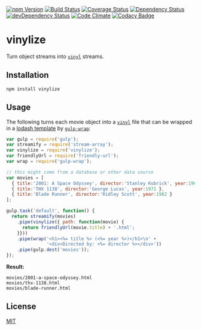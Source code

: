 [![npm Version](https://img.shields.io/npm/v/vinylize.svg)](https://www.npmjs.com/package/vinylize)
[![Build Status](https://travis-ci.org/svenschoenung/vinylize.svg?branch=master)](https://travis-ci.org/svenschoenung/vinylize)
[![Coverage Status](https://coveralls.io/repos/github/svenschoenung/vinylize/badge.svg?branch=master)](https://coveralls.io/github/svenschoenung/vinylize?branch=master)
[![Dependency Status](https://david-dm.org/svenschoenung/vinylize.svg)](https://david-dm.org/svenschoenung/vinylize)
[![devDependency Status](https://david-dm.org/svenschoenung/vinylize/dev-status.svg)](https://david-dm.org/svenschoenung/vinylize#info=devDependencies)
[![Code Climate](https://codeclimate.com/github/svenschoenung/vinylize/badges/gpa.svg)](https://codeclimate.com/github/svenschoenung/vinylize)
[![Codacy Badge](https://api.codacy.com/project/badge/grade/6e2e598556e44060a119e23deea3781b)](https://www.codacy.com/app/svenschoenung/vinylize)

# vinylize

Turn object streams into [`vinyl`](http://npmjs.com/package/vinyl) streams.

## Installation

    npm install vinylize

## Usage

The following turns each movie object into a [`vinyl`](http://npmjs.com/package/vinyl) file that can be wrapped in a [lodash template](https://lodash.com/docs#template) by [`gulp-wrap`](http://npmjs.com/package/gulp-wrap):

```js
var gulp = require('gulp');
var streamify = require('stream-array');
var vinylize = require('vinylize');
var friendlyUrl = require('friendly-url');
var wrap = require('gulp-wrap');

// this might come from a database or other data source
var movies = [
  { title:'2001: A Space Odyssey', director:'Stanley Kubrick', year:1968 },
  { title:'THX 1138', director:'George Lucas', year:1971 },
  { title:'Blade Runner', director:'Ridley Scott', year:1982 }
];

gulp.task('default', function() {
  return streamify(movies)
    .pipe(vinylize({ path: function(movie) {
      return friendlyUrl(movie.title) + '.html';
    }}))
    .pipe(wrap('<h1><%= title %> (<%= year %>)</h1>\n' +
               '<div>Directed by: <%= director %></div>'))
    .pipe(gulp.dest('movies'));
});
```

**Result:**

    movies/2001-a-space-odyssey.html
    movies/thx-1138.html
    movies/blade-runner.html

## License

[MIT](LICENSE)
